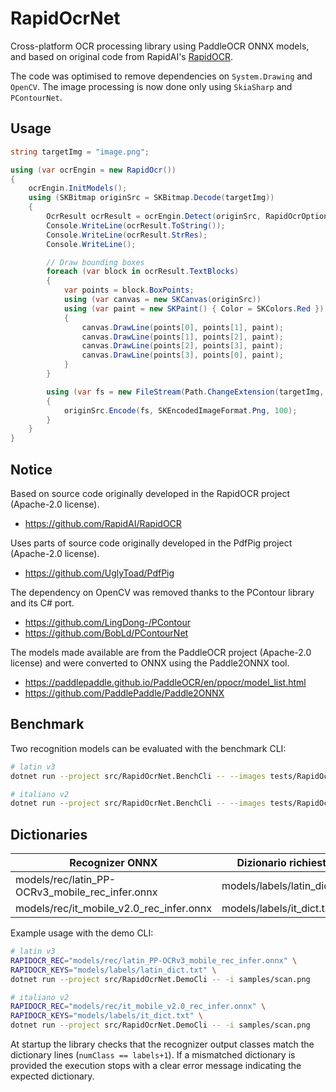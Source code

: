 # RapidOcrNet
Cross-platform OCR processing library using PaddleOCR ONNX models, and based on original code from RapidAI's [RapidOCR](https://github.com/RapidAI/RapidOCR).

The code was optimised to remove dependencies on `System.Drawing` and `OpenCV`. The image processing is now done only using `SkiaSharp` and `PContourNet`.

## Usage
```csharp
string targetImg = "image.png";

using (var ocrEngin = new RapidOcr())
{
	ocrEngin.InitModels();
	using (SKBitmap originSrc = SKBitmap.Decode(targetImg))
	{
		OcrResult ocrResult = ocrEngin.Detect(originSrc, RapidOcrOptions.Default);
		Console.WriteLine(ocrResult.ToString());
		Console.WriteLine(ocrResult.StrRes);
		Console.WriteLine();

		// Draw bounding boxes
		foreach (var block in ocrResult.TextBlocks)
		{
			var points = block.BoxPoints;
			using (var canvas = new SKCanvas(originSrc))
			using (var paint = new SKPaint() { Color = SKColors.Red })
			{
				canvas.DrawLine(points[0], points[1], paint);
				canvas.DrawLine(points[1], points[2], paint);
				canvas.DrawLine(points[2], points[3], paint);
				canvas.DrawLine(points[3], points[0], paint);
			}
		}

		using (var fs = new FileStream(Path.ChangeExtension(targetImg, "_ocr.png"), FileMode.Create))
		{
			originSrc.Encode(fs, SKEncodedImageFormat.Png, 100);
		}
	}
}
```
## Notice
Based on source code originally developed in the RapidOCR project (Apache-2.0 license).
- https://github.com/RapidAI/RapidOCR

Uses parts of source code originally developed in the PdfPig project (Apache-2.0 license).
- https://github.com/UglyToad/PdfPig

The dependency on OpenCV was removed thanks to the PContour library and its C# port.
- https://github.com/LingDong-/PContour
- https://github.com/BobLd/PContourNet

The models made available are from the PaddleOCR project (Apache-2.0 license) and were converted to ONNX using the Paddle2ONNX tool.
- https://paddlepaddle.github.io/PaddleOCR/en/ppocr/model_list.html
- https://github.com/PaddlePaddle/Paddle2ONNX

## Benchmark

Two recognition models can be evaluated with the benchmark CLI:

```bash
# latin v3
dotnet run --project src/RapidOcrNet.BenchCli -- --images tests/RapidOcrNet.ModelsBench.Tests/assets --rec models/rec/latin_PP-OCRv3_mobile_rec_infer.onnx --out docs/eval

# italiano v2
dotnet run --project src/RapidOcrNet.BenchCli -- --images tests/RapidOcrNet.ModelsBench.Tests/assets --rec models/rec/it_mobile_v2.0_rec_infer.onnx --out docs/eval
```

## Dictionaries

| Recognizer ONNX | Dizionario richiesto |
|---|---|
| models/rec/latin_PP-OCRv3_mobile_rec_infer.onnx | models/labels/latin_dict.txt |
| models/rec/it_mobile_v2.0_rec_infer.onnx | models/labels/it_dict.txt |

Example usage with the demo CLI:

```bash
# latin v3
RAPIDOCR_REC="models/rec/latin_PP-OCRv3_mobile_rec_infer.onnx" \
RAPIDOCR_KEYS="models/labels/latin_dict.txt" \
dotnet run --project src/RapidOcrNet.DemoCli -- -i samples/scan.png

# italiano v2
RAPIDOCR_REC="models/rec/it_mobile_v2.0_rec_infer.onnx" \
RAPIDOCR_KEYS="models/labels/it_dict.txt" \
dotnet run --project src/RapidOcrNet.DemoCli -- -i samples/scan.png
```

At startup the library checks that the recognizer output classes match the dictionary lines (`numClass == labels+1`). If a mismatched dictionary is provided the execution stops with a clear error message indicating the expected dictionary.
